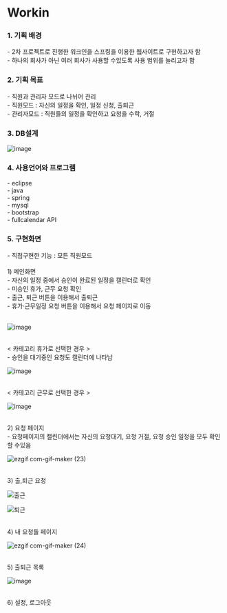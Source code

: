 # Workin

<h3>1. 기획 배경</h3>
- 2차 프로젝트로 진행한 워크인을 스프링을 이용한 웹사이트로 구현하고자 함<br>
- 하나의 회사가 아닌 여러 회사가 사용할 수있도록 사용 범위를 늘리고자 함<br>

<h3>2. 기획 목표</h3> 
- 직원과 관리자 모드로 나뉘어 관리<br>
- 직원모드 : 자신의 일정을 확인, 일정 신청, 출퇴근<br>
- 관리자모드 : 직원들의 일정을 확인하고 요청을 수락, 거절<br>

<h3>3. DB설계</h3>

![image](https://user-images.githubusercontent.com/75840459/129468305-4621ccfa-740a-4b36-a6f7-d4932b12d117.png)

<h3>4. 사용언어와 프로그램</h3>
- eclipse<br>
- java<br>
- spring<br>
- mysql<br>
- bootstrap<br>
- fullcalendar API<br>

<h3>5. 구현화면</h3>
- 직접구현한 기능 : 모든 직원모드
<br>
<br>
1) 메인화면<br>
- 자신의 일정 중에서 승인이 완료된 일정을 캘린더로 확인<br>
- 미승인 휴가, 근무 요청 확인<br>
- 출근, 퇴근 버튼을 이용해서 출퇴근<br>
- 휴가·근무일정 요청 버튼을 이용해서 요청 페이지로 이동<br>
<br>

![image](https://user-images.githubusercontent.com/75840459/129468883-a3ea6864-8565-4ef3-97e6-d674a8e56e8c.png)

<br>
< 카테고리 휴가로 선택한 경우 ><br>
- 승인을 대기중인 요청도 캘린더에 나타남<br>

![image](https://user-images.githubusercontent.com/75840459/129469105-0188bddc-cb0d-4735-8b68-fe733a920e2a.png)

<br>
< 카테고리 근무로 선택한 경우 ><br>

![image](https://user-images.githubusercontent.com/75840459/129469138-51aa0d9e-4cb7-44bc-b520-ffcb4bbffb66.png)

<br>
2) 요청 페이지<br>
- 요청페이지의 캘린더에서는 자신의 요청대기, 요청 거절, 요청 승인 일정을 모두 확인할 수있음<br>


![ezgif com-gif-maker (23)](https://user-images.githubusercontent.com/75840459/129469936-f791f11e-42bd-4a2c-b9ac-12cd5c370022.gif)

<br>
3) 출,퇴근 요청<br>

![출근](https://user-images.githubusercontent.com/75840459/129470286-6cc95505-25d6-418e-b6a6-0e3e304013a9.PNG)

![퇴근](https://user-images.githubusercontent.com/75840459/129470304-59b1a541-bfc8-4249-b62b-c6e505c17277.PNG)

<br>
4) 내 요청들 페이지

![ezgif com-gif-maker (24)](https://user-images.githubusercontent.com/75840459/129470519-c0b47b78-e5a7-443e-ac2c-d6aa2b2e6408.gif)


<br>
5) 출퇴근 목록

![image](https://user-images.githubusercontent.com/75840459/129470549-eb17a7d1-7e71-4b4c-81b6-252f9828dcea.png)

<br>
6) 설정, 로그아웃


